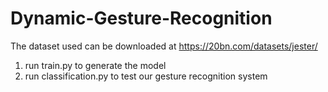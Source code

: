 # Dynamic-Gesture-Recognition


The dataset used can be downloaded at https://20bn.com/datasets/jester/

1) run train.py to generate the model 
2) run classification.py to test our gesture recognition system
